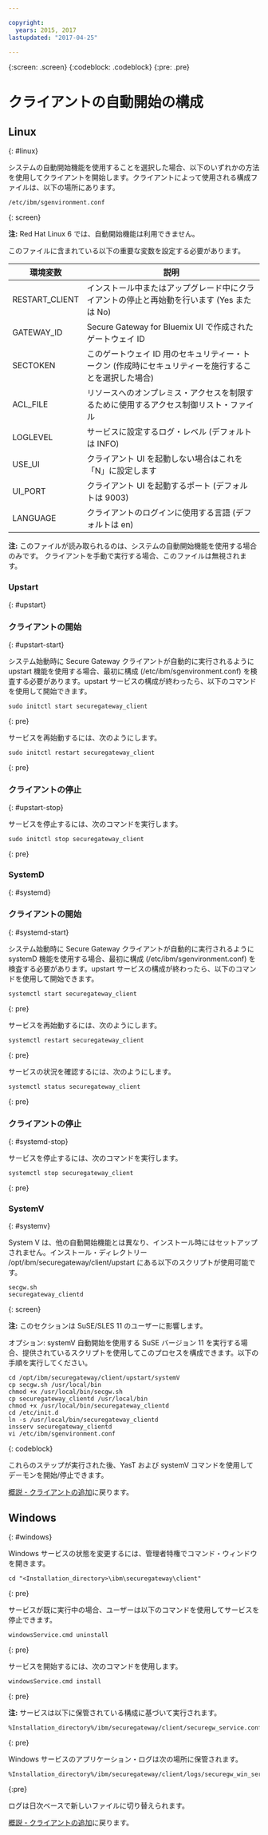 ```yaml
---

copyright:
  years: 2015, 2017
lastupdated: "2017-04-25"

---
```

{:screen: .screen}
{:codeblock: .codeblock}
{:pre: .pre}

# クライアントの自動開始の構成

## Linux
{: #linux}

システムの自動開始機能を使用することを選択した場合、以下のいずれかの方法を使用してクライアントを開始します。クライアントによって使用される構成ファイルは、以下の場所にあります。

```
/etc/ibm/sgenvironment.conf
```
{: screen}

<b>注:</b> Red Hat Linux 6 では、自動開始機能は利用できません。

このファイルに含まれている以下の重要な変数を設定する必要があります。

| 環境変数 | 説明       |
| ------------- | ----------- |
| RESTART_CLIENT | インストール中またはアップグレード中にクライアントの停止と再始動を行います (Yes または No) |
| GATEWAY_ID | Secure Gateway for Bluemix UI で作成されたゲートウェイ ID |
| SECTOKEN | このゲートウェイ ID 用のセキュリティー・トークン (作成時にセキュリティーを施行することを選択した場合) |
| ACL_FILE | リソースへのオンプレミス・アクセスを制限するために使用するアクセス制御リスト・ファイル |
| LOGLEVEL | サービスに設定するログ・レベル (デフォルトは INFO) |
| USE_UI   | クライアント UI を起動しない場合はこれを「N」に設定します |
| UI_PORT  | クライアント UI を起動するポート (デフォルトは 9003) |
| LANGUAGE | クライアントのログインに使用する言語 (デフォルトは en) |

<b>注:</b> このファイルが読み取られるのは、システムの自動開始機能を使用する場合のみです。  クライアントを手動で実行する場合、このファイルは無視されます。

### Upstart
{: #upstart}

### クライアントの開始
{: #upstart-start}

システム始動時に Secure Gateway クライアントが自動的に実行されるように upstart 機能を使用する場合、最初に構成 (/etc/ibm/sgenvironment.conf) を検査する必要があります。upstart サービスの構成が終わったら、以下のコマンドを使用して開始できます。

```
sudo initctl start securegateway_client
```
{: pre}

サービスを再始動するには、次のようにします。

```
sudo initctl restart securegateway_client
```
{: pre}

### クライアントの停止
{: #upstart-stop}

サービスを停止するには、次のコマンドを実行します。

```
sudo initctl stop securegateway_client
```
{: pre}

### SystemD
{: #systemd}


### クライアントの開始
{: #systemd-start}

システム始動時に Secure Gateway クライアントが自動的に実行されるように systemD 機能を使用する場合、最初に構成 (/etc/ibm/sgenvironment.conf) を検査する必要があります。upstart サービスの構成が終わったら、以下のコマンドを使用して開始できます。

```
systemctl start securegateway_client
```
{: pre}

サービスを再始動するには、次のようにします。

```
systemctl restart securegateway_client
```
{: pre}

サービスの状況を確認するには、次のようにします。

```
systemctl status securegateway_client
```
{: pre}

### クライアントの停止
{: #systemd-stop}

サービスを停止するには、次のコマンドを実行します。

```
systemctl stop securegateway_client
```
{: pre}

### SystemV
{: #systemv}

System V は、他の自動開始機能とは異なり、インストール時にはセットアップされません。インストール・ディレクトリー /opt/ibm/securegateway/client/upstart にある以下のスクリプトが使用可能です。

```
secgw.sh
securegateway_clientd
```
{: screen}

<b>注:</b> このセクションは SuSE/SLES 11 のユーザーに影響します。

オプション: systemV 自動開始を使用する SuSE バージョン 11 を実行する場合、提供されているスクリプトを使用してこのプロセスを構成できます。以下の手順を実行してください。

```
cd /opt/ibm/securegateway/client/upstart/systemV
cp secgw.sh /usr/local/bin
chmod +x /usr/local/bin/secgw.sh
cp securegateway_clientd /usr/local/bin
chmod +x /usr/local/bin/securegateway_clientd
cd /etc/init.d
ln -s /usr/local/bin/securegateway_clientd
insserv securegateway_clientd
vi /etc/ibm/sgenvironment.conf
```
{: codeblock}

これらのステップが実行された後、YasT および systemV コマンドを使用してデーモンを開始/停止できます。

[概説 - クライアントの追加](./securegateway_client.html)に戻ります。

## Windows
{: #windows}

Windows サービスの状態を変更するには、管理者特権でコマンド・ウィンドウを開きます。

```
cd "<Installation_directory>\ibm\securegateway\client"
```
{: pre}

サービスが既に実行中の場合、ユーザーは以下のコマンドを使用してサービスを停止できます。

```
windowsService.cmd uninstall
```
{: pre}

サービスを開始するには、次のコマンドを使用します。

```
windowsService.cmd install
```
{: pre}

<b>注:</b> サービスは以下に保管されている構成に基づいて実行されます。

```
%Installation_directory%/ibm/securegateway/client/securegw_service.config
```
{: pre}

Windows サービスのアプリケーション・ログは次の場所に保管されます。

```
%Installation_directory%/ibm/securegateway/client/logs/securegw_win_service.log
```
{:pre}

 ログは日次ベースで新しいファイルに切り替えられます。

[概説 - クライアントの追加](./securegateway_client.html)に戻ります。

